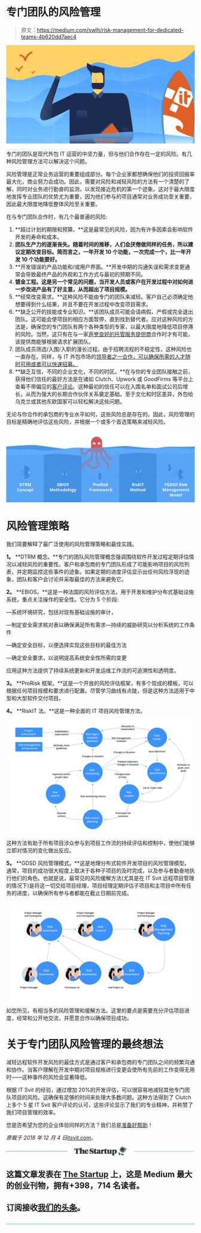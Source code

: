 # 专门团队的风险管理

> 原文：<https://medium.com/swlh/risk-management-for-dedicated-teams-4b620dd7aec4>

![](img/c2ca696ab2756e6471e16e69d6e2c1ba.png)

专门的团队是现代外包 IT 运营的中坚力量，但与他们合作存在一定的风险。有几种风险管理方法可以解决这个问题。

风险管理是正常业务运营的重要组成部分。每个企业家都想确保他们的投资回报率最大化，商业努力会成功。因此，需要对风险和减轻风险的方法有一个清楚的了解，同时对业务进行勤奋的监测，以发现接近危机的第一个迹象。这对于最大限度地发挥专业团队的优势尤为重要，因为他们参与的项目通常对业务成功至关重要，因此最大限度地降低整体风险至关重要。

在与专门团队合作时，有几个最普遍的风险:

1.  **超过计划的期限和预算。**这是最常见的风险，因为有许多因素会影响软件开发的寿命和成本。
2.  **团队生产力的逐渐丧失。随着时间的推移，人们会厌倦做同样的任务，所以建议定期改变目标。简而言之，一年开发 10 个功能，一次完成一个，比一年开发 10 个功能要好。**
3.  **开发错误的产品功能和/或用户界面。**开发中期的沟通失误和需求变更通常会导致最终产品的外观和工作方式与最初的预期不同。
4.  **镀金工程。这是另一个常见的问题，当开发人员或客户在开发过程中对如何进一步改进产品有了好主意，从而超出了项目规模。**
5.  **经常改变需求。**这种风险不能由专门的团队来减轻。客户自己必须确定他想要得到什么结果，并且不要在开发过程中改变项目需求。
6.  **缺乏公开的技能或专业知识。**该团队成员可能会请病假、产假或完全退出团队。这可能会使项目的相应方面暂停，直到找到替代者。应对这种风险的方法是，确保您的专门团队有两个各种类型的专家，以最大限度地降低项目停滞的风险。当然，这只有在与一家[声誉良好的托管服务提供商](https://clutch.co/it-services/msp)合作时才有可能，该提供商能够根据请求扩展团队。
7.  团队成员筛选/入围/入职的漫长过程。由于招聘流程的不稳定性，这种风险也一直存在。同样，与 IT 外包市场的[领导者之一合作，可以确保所需的人才随时可用或者可以快速招募。](https://clutch.co/it-services/ukraine/leaders-matrix)
8.  **缺乏互信，不同的企业文化，不同的时区。**在与你的专业团队接触之前，获得他们信任的最好方法是在诸如 Clutch、Upwork 或 GoodFirms 等平台上查看不带偏见的[客户评论](https://clutch.co/profile/it-svit#reviews)。这种最初的信任可以在入围名单和面试公司后增长，从而为强大的长期合作伙伴关系奠定基础。至于文化和时区差异，外包给乌克兰或其他东欧国家可以轻松解决这些问题。

无论与你合作的承包商的专业水平如何，这些风险总是存在的。因此，风险管理的目标是精确地评估这些风险，并根据一个或多个首选策略来减轻风险。

![](img/8fe9e84d4edb7c96c603e8a6c780cb00.png)

# 风险管理策略

我们简要解释了最广泛使用的风险管理策略和最佳实践。

**1。** **DTRM 概念。**专门的团队风险管理概念强调围绕软件开发过程定期评估情况以减轻风险的重要性。客户和承包商的专门团队形成了可能影响项目的风险列表，并定期监控这些事件的迹象。如果定期的进度评估显示出任何风险浮现的迹象，团队和客户会讨论并采取最佳的方法来避免它。

**2。** **EBIOS。**这是一种法国的风险评估方法，用于开发和维护分布式基础设施系统，重点关注操作的安全性。它分为 5 个阶段:

—系统环境研究，包括对现有基础设施的审计，

—制定安全需求核对表以确保满足所有需求—持续的威胁研究以分析系统的工作条件

—确定安全目标，以便选择实现这些目标的最佳方法

—确定安全要求，以说明提高系统安全性所需的变更

应用这种方法提供了持续系统更新和开发运维工作流的可追溯性和透明度。

**3。** **ProRisk 框架。**这是一个开放的风险评估框架，有多个现成的模板，可以根据任何项目规模和要求进行配置。尽管学习曲线有点陡，但是这种方法适用于中型和大型软件交付项目。

**4。** **RiskIT 法。**这是一种全面的 IT 项目风险管理方法。

![](img/92e32060ae9f262ec9704a4849108ef2.png)

这种方法有助于所有项目涉众参与到项目工作流的持续评估和控制中，使他们能够立即对情况的变化做出反应。

**5。** **GDSD 风险管理模式。**这是地理分布式软件开发项目的风险管理模型。通常，项目的成功很大程度上取决于各种子项目的及时完成，以及参与者勤奋地执行他们的角色。也就是说，最常见的风险缓解方法(尤其是在 IT Svit 远程项目管理的情况下)是将这一切交给项目经理，项目经理定期评估子项目和主项目中所有任务的进度，以确保所有参与者都能在截止日期前完成。

![](img/88633da46f51bba6800cf41f29edbac6.png)

如您所见，有相当多的风险管理和缓解方法。这里的要点是需要充分评估项目进度，经常和公开地交流，并愿意合作以确保项目成功。

# 关于专门团队风险管理的最终想法

减轻远程软件开发风险的最佳方式是通过客户和承包商的专门团队之间的频繁沟通和协作。当客户理解在开发中期对项目规格进行变更会使所有先前的工作变得无用时——这种事件的风险会显著降低。

根据 IT Svit 的经验，通过增加 20%的开发评估，可以很容易地减轻其他专门团队项目的风险。这确保有足够的时间来处理大多数问题。这种方法得到了 Clutch 上多个 5 星 IT Svit 客户评论的认可，这些评论显示了我们的专业精神，并称赞了我们项目管理的效率。

您是否希望为您的企业体验同样的方法？我们总是[准备好帮助](https://itsvit.com/contacts/)！

*原载于 2018 年 12 月 4 日*[*itsvit.com*](https://itsvit.com/blog/risk-management-dedicated-teams/)*。*

[![](img/308a8d84fb9b2fab43d66c117fcc4bb4.png)](https://medium.com/swlh)

## 这篇文章发表在 [The Startup](https://medium.com/swlh) 上，这是 Medium 最大的创业刊物，拥有+398，714 名读者。

## 订阅接收[我们的头条](http://growthsupply.com/the-startup-newsletter/)。

[![](img/b0164736ea17a63403e660de5dedf91a.png)](https://medium.com/swlh)